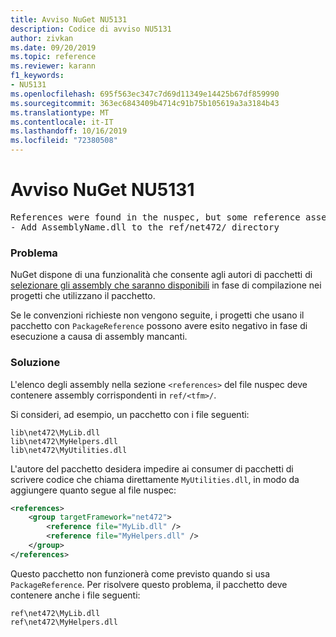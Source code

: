 ```yaml
---
title: Avviso NuGet NU5131
description: Codice di avviso NU5131
author: zivkan
ms.date: 09/20/2019
ms.topic: reference
ms.reviewer: karann
f1_keywords:
- NU5131
ms.openlocfilehash: 695f563ec347c7d69d11349e14425b67df859990
ms.sourcegitcommit: 363ec6843409b4714c91b75b105619a3a3184b43
ms.translationtype: MT
ms.contentlocale: it-IT
ms.lasthandoff: 10/16/2019
ms.locfileid: "72380508"
---
```

# <a name="nuget-warning-nu5131"></a>Avviso NuGet NU5131

<pre>References were found in the nuspec, but some reference assemblies were not found in both the nuspec and ref folder. Add the following reference assemblies:
- Add AssemblyName.dll to the ref/net472/ directory</pre>

### <a name="issue"></a>Problema

NuGet dispone di una funzionalità che consente agli autori di pacchetti di [selezionare gli assembly che saranno disponibili](https://docs.microsoft.com/en-gb/nuget/create-packages/select-assemblies-referenced-by-projects) in fase di compilazione nei progetti che utilizzano il pacchetto.

Se le convenzioni richieste non vengono seguite, i progetti che usano il pacchetto con `PackageReference` possono avere esito negativo in fase di esecuzione a causa di assembly mancanti.

### <a name="solution"></a>Soluzione

L'elenco degli assembly nella sezione `<references>` del file nuspec deve contenere assembly corrispondenti in `ref/<tfm>/`.

Si consideri, ad esempio, un pacchetto con i file seguenti:

```text
lib\net472\MyLib.dll
lib\net472\MyHelpers.dll
lib\net472\MyUtilities.dll
```

L'autore del pacchetto desidera impedire ai consumer di pacchetti di scrivere codice che chiama direttamente `MyUtilities.dll`, in modo da aggiungere quanto segue al file nuspec:

```xml
<references>
    <group targetFramework="net472">
        <reference file="MyLib.dll" />
        <reference file="MyHelpers.dll" />
    </group>
</references>
```

Questo pacchetto non funzionerà come previsto quando si usa `PackageReference`. Per risolvere questo problema, il pacchetto deve contenere anche i file seguenti:

```text
ref\net472\MyLib.dll
ref\net472\MyHelpers.dll
```
